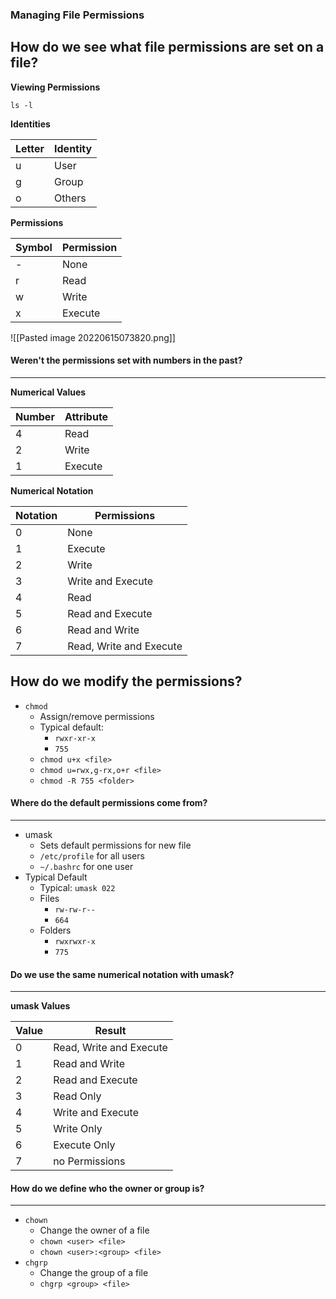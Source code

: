 ### Managing File Permissions

## How do we see what file permissions are set on a file?

**Viewing Permissions**

`ls -l`

**Identities**

| Letter | Identity |
| ------ | -------- |
| u      | User     |
| g      | Group    |
| o      | Others   |

**Permissions**

| Symbol | Permission |
| ------ | ---------- |
| -      | None       |
| r      | Read       |
| w      | Write      |
| x      | Execute    |

![[Pasted image 20220615073820.png]]

#### Weren't the permissions set with numbers in the past?

---

**Numerical Values**

| Number | Attribute |
| ------ | --------- |
| 4      | Read      |
| 2      | Write     |
| 1      | Execute   |

**Numerical Notation**

| Notation | Permissions             |
| -------- | ----------------------- |
| 0        | None                    |
| 1        | Execute                 |
| 2        | Write                   |
| 3        | Write and Execute       |
| 4        | Read                    |
| 5        | Read and Execute        |
| 6        | Read and Write          |
| 7        | Read, Write and Execute |

## How do we modify the permissions?

- `chmod`
  - Assign/remove permissions
  - Typical default:
    - `rwxr-xr-x`
    - `755`
  - `chmod u+x <file>`
  - `chmod u=rwx,g-rx,o+r <file>`
  - `chmod -R 755 <folder>`

#### Where do the default permissions come from?

---

- umask
  - Sets default permissions for new file
  - `/etc/profile` for all users
  - `~/.bashrc` for one user
- Typical Default
  - Typical: `umask 022`
  - Files
    - `rw-rw-r--`
    - `664`
  - Folders
    - `rwxrwxr-x`
    - `775`

#### Do we use the same numerical notation with umask?

---

**umask Values**

| Value | Result                  |
| ----- | ----------------------- |
| 0     | Read, Write and Execute |
| 1     | Read and Write          |
| 2     | Read and Execute        |
| 3     | Read Only               |
| 4     | Write and Execute       |
| 5     | Write Only              |
| 6     | Execute Only            |
| 7     | no Permissions          |

#### How do we define who the owner or group is?

---

- `chown`
  - Change the owner of a file
  - `chown <user> <file>`
  - `chown <user>:<group> <file>`
- `chgrp`
  - Change the group of a file
  - `chgrp <group> <file>`
